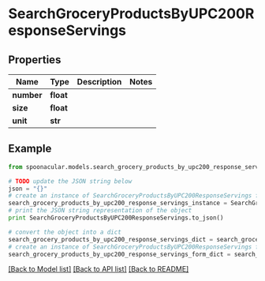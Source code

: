 # SearchGroceryProductsByUPC200ResponseServings


## Properties

Name | Type | Description | Notes
------------ | ------------- | ------------- | -------------
**number** | **float** |  | 
**size** | **float** |  | 
**unit** | **str** |  | 

## Example

```python
from spoonacular.models.search_grocery_products_by_upc200_response_servings import SearchGroceryProductsByUPC200ResponseServings

# TODO update the JSON string below
json = "{}"
# create an instance of SearchGroceryProductsByUPC200ResponseServings from a JSON string
search_grocery_products_by_upc200_response_servings_instance = SearchGroceryProductsByUPC200ResponseServings.from_json(json)
# print the JSON string representation of the object
print SearchGroceryProductsByUPC200ResponseServings.to_json()

# convert the object into a dict
search_grocery_products_by_upc200_response_servings_dict = search_grocery_products_by_upc200_response_servings_instance.to_dict()
# create an instance of SearchGroceryProductsByUPC200ResponseServings from a dict
search_grocery_products_by_upc200_response_servings_form_dict = search_grocery_products_by_upc200_response_servings.from_dict(search_grocery_products_by_upc200_response_servings_dict)
```
[[Back to Model list]](../README.md#documentation-for-models) [[Back to API list]](../README.md#documentation-for-api-endpoints) [[Back to README]](../README.md)


